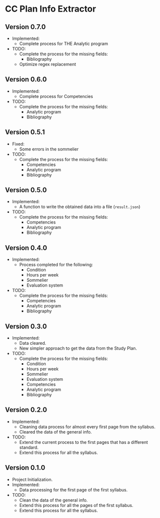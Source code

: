 # CC Plan Info Extractor

## Version 0.7.0

- Implemented:
  - Complete process for THE Analytic program
- TODO:
  - Complete the process for the missing fields:
    - Bibliography
  - Optimize regex replacement

## Version 0.6.0

- Implemented:
  - Complete process for Competencies
- TODO:
  - Complete the process for the missing fields:
    - Analytic program
    - Bibliography

## Version 0.5.1

- Fixed:
  - Some errors in the sommelier
- TODO:
  - Complete the process for the missing fields:
    - Competencies
    - Analytic program
    - Bibliography

## Version 0.5.0

- Implemented:
  - A function to write the obtained data into a file (`result.json`)
- TODO:
  - Complete the process for the missing fields:
    - Competencies
    - Analytic program
    - Bibliography

## Version 0.4.0

- Implemented:
  - Process completed for the following:
    - Condition
    - Hours per week
    - Sommelier
    - Evaluation system
- TODO:
  - Complete the process for the missing fields:
    - Competencies
    - Analytic program
    - Bibliography

## Version 0.3.0

- Implemented:
  - Data cleared.
  - New simpler approach to get the data from the Study Plan.
- TODO:
  - Complete the process for the missing fields:
    - Condition
    - Hours per week
    - Sommelier
    - Evaluation system
    - Competencies
    - Analytic program
    - Bibliography


## Version 0.2.0

- Implemented:
  - Cleaning data process for almost every first page from the syllabus.
  - Cleared the data of the general info.
- TODO:
  - Extend the current process to the first pages that has a different standard.
  - Extend this process for all the syllabus.

## Version 0.1.0

- Project Initialization.
- Implemented:
  - Data processing for the first page of the first syllabus.
- TODO:
  - Clean the data of the general info.
  - Extend this process for all the pages of the first syllabus.
  - Extend this process for all the syllabus.

